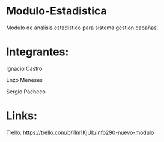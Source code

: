 # Modulo-Estadistica
Modulo de analisis estadistico para sistema gestion cabañas.

# Integrantes:
Ignacio Castro

Enzo Meneses

Sergio Pacheco

# Links:
Trello: https://trello.com/b/i1m1KjUb/info290-nuevo-modulo

